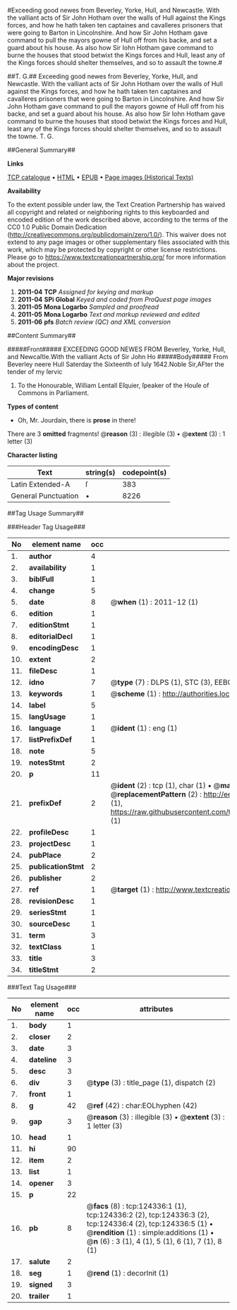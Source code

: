 #Exceeding good newes from Beverley, Yorke, Hull, and Newcastle. With the valliant acts of Sir John Hotham over the walls of Hull against the Kings forces, and how he hath taken ten captaines and cavalleres prisoners that were going to Barton in Lincolnshire. And how Sir John Hotham gave command to pull the mayors gowne of Hull off from his backe, and set a guard about his house. As also how Sir Iohn Hotham gave command to burne the houses that stood betwixt the Kings forces and Hull, least any of the Kings forces should shelter themselves, and so to assault the towne.#

##T. G.##
Exceeding good newes from Beverley, Yorke, Hull, and Newcastle. With the valliant acts of Sir John Hotham over the walls of Hull against the Kings forces, and how he hath taken ten captaines and cavalleres prisoners that were going to Barton in Lincolnshire. And how Sir John Hotham gave command to pull the mayors gowne of Hull off from his backe, and set a guard about his house. As also how Sir Iohn Hotham gave command to burne the houses that stood betwixt the Kings forces and Hull, least any of the Kings forces should shelter themselves, and so to assault the towne.
T. G.

##General Summary##

**Links**

[TCP catalogue](http://www.ota.ox.ac.uk/tcp/)  • 
[HTML](http://tei.it.ox.ac.uk/tcp/Texts-HTML/free/A85/A85965.html)  • 
[EPUB](http://tei.it.ox.ac.uk/tcp/Texts-EPUB/free/A85/A85965.epub) • 
[Page images (Historical Texts)](https://historicaltexts.jisc.ac.uk/eebo-99871918e)

**Availability**

To the extent possible under law, the Text Creation Partnership has waived all copyright and related or neighboring rights to this keyboarded and encoded edition of the work described above, according to the terms of the CC0 1.0 Public Domain Dedication (http://creativecommons.org/publicdomain/zero/1.0/). This waiver does not extend to any page images or other supplementary files associated with this work, which may be protected by copyright or other license restrictions. Please go to https://www.textcreationpartnership.org/ for more information about the project.

**Major revisions**

1. __2011-04__ __TCP__ *Assigned for keying and markup*
1. __2011-04__ __SPi Global__ *Keyed and coded from ProQuest page images*
1. __2011-05__ __Mona Logarbo__ *Sampled and proofread*
1. __2011-05__ __Mona Logarbo__ *Text and markup reviewed and edited*
1. __2011-06__ __pfs__ *Batch review (QC) and XML conversion*

##Content Summary##

#####Front#####
EXCEEDING GOOD NEWES FROM Beverley, Yorke, Hull, and Newcaſtle.With the valliant Acts of Sir John Ho
#####Body#####
From Beverley neere Hull Saterday the Sixteenth of Iuly 1642.Noble Sir,AFter the tender of my ſervic
1. To the Honourable, William Lentall Eſquier, ſpeaker of the Houſe of Commons in Parliament.

**Types of content**

  * Oh, Mr. Jourdain, there is **prose** in there!

There are 3 **omitted** fragments! 
 @__reason__ (3) : illegible (3)  •  @__extent__ (3) : 1 letter (3)

**Character listing**


|Text|string(s)|codepoint(s)|
|---|---|---|
|Latin Extended-A|ſ|383|
|General Punctuation|•|8226|

##Tag Usage Summary##

###Header Tag Usage###

|No|element name|occ|attributes|
|---|---|---|---|
|1.|__author__|4||
|2.|__availability__|1||
|3.|__biblFull__|1||
|4.|__change__|5||
|5.|__date__|8| @__when__ (1) : 2011-12 (1)|
|6.|__edition__|1||
|7.|__editionStmt__|1||
|8.|__editorialDecl__|1||
|9.|__encodingDesc__|1||
|10.|__extent__|2||
|11.|__fileDesc__|1||
|12.|__idno__|7| @__type__ (7) : DLPS (1), STC (3), EEBO-CITATION (1), PROQUEST (1), VID (1)|
|13.|__keywords__|1| @__scheme__ (1) : http://authorities.loc.gov/ (1)|
|14.|__label__|5||
|15.|__langUsage__|1||
|16.|__language__|1| @__ident__ (1) : eng (1)|
|17.|__listPrefixDef__|1||
|18.|__note__|5||
|19.|__notesStmt__|2||
|20.|__p__|11||
|21.|__prefixDef__|2| @__ident__ (2) : tcp (1), char (1)  •  @__matchPattern__ (2) : ([0-9\-]+):([0-9IVX]+) (1), (.+) (1)  •  @__replacementPattern__ (2) : http://eebo.chadwyck.com/downloadtiff?vid=$1&page=$2 (1), https://raw.githubusercontent.com/textcreationpartnership/Texts/master/tcpchars.xml#$1 (1)|
|22.|__profileDesc__|1||
|23.|__projectDesc__|1||
|24.|__pubPlace__|2||
|25.|__publicationStmt__|2||
|26.|__publisher__|2||
|27.|__ref__|1| @__target__ (1) : http://www.textcreationpartnership.org/docs/. (1)|
|28.|__revisionDesc__|1||
|29.|__seriesStmt__|1||
|30.|__sourceDesc__|1||
|31.|__term__|3||
|32.|__textClass__|1||
|33.|__title__|3||
|34.|__titleStmt__|2||


###Text Tag Usage###

|No|element name|occ|attributes|
|---|---|---|---|
|1.|__body__|1||
|2.|__closer__|2||
|3.|__date__|3||
|4.|__dateline__|3||
|5.|__desc__|3||
|6.|__div__|3| @__type__ (3) : title_page (1), dispatch (2)|
|7.|__front__|1||
|8.|__g__|42| @__ref__ (42) : char:EOLhyphen (42)|
|9.|__gap__|3| @__reason__ (3) : illegible (3)  •  @__extent__ (3) : 1 letter (3)|
|10.|__head__|1||
|11.|__hi__|90||
|12.|__item__|2||
|13.|__list__|1||
|14.|__opener__|3||
|15.|__p__|22||
|16.|__pb__|8| @__facs__ (8) : tcp:124336:1 (1), tcp:124336:2 (2), tcp:124336:3 (2), tcp:124336:4 (2), tcp:124336:5 (1)  •  @__rendition__ (1) : simple:additions (1)  •  @__n__ (6) : 3 (1), 4 (1), 5 (1), 6 (1), 7 (1), 8 (1)|
|17.|__salute__|2||
|18.|__seg__|1| @__rend__ (1) : decorInit (1)|
|19.|__signed__|3||
|20.|__trailer__|1||
